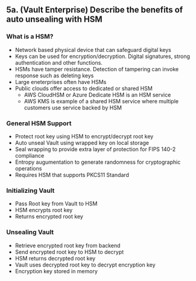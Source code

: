 ## 5a. (Vault Enterprise) Describe the benefits of auto unsealing with HSM
### What is a HSM?
- Network based physical device that can safeguard digital keys
- Keys can be used for encryption/decryption. Digital signatures, strong authentication and other functions.
- HSMs have tamper resistance. Detection of tampering can invoke response such as deleting keys
- Large eneterprises often have HSMs
- Public clouds offer access to dedicated or shared HSM
  - AWS CloudHSM or Azure Dedicate HSM is an HSM service
  - AWS KMS is example of a shared HSM service where multiple customers use service backed by HSM
### General HSM Support
  - Protect root key using HSM to encrypt/decrypt root key
  - Auto unseal Vault using wrapped key on local storage
  - Seal wrapping to provide extra layer of protection for FIPS 140-2 compliance
  - Entropy augumentation to generate randomness for cryptographic operations
  - Requires HSM that supports PKCS11 Standard
### Initializing Vault
  - Pass Root key from Vault to HSM
  - HSM encrypts root key
  - Returns encrypted root key
### Unsealing Vault
  - Retrieve encrypted root key from backend
  - Send encrypted root key to HSM to decrypt
  - HSM returns decrypted root key
  - Vault uses decrypted root key to decrypt encryption key
  - Encryption key stored in memory

